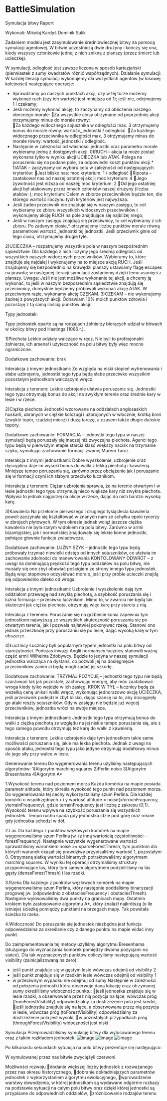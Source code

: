 # BattleSimulation
Symulacja bitwy
Raport

Wykonali: Mikołaj Kardyś
Dominik Sulik


Zadaniem modelu jest zasymulowanie średniowiecznej bitwy za pomocą symulacji agentowej. W bitwie uczestniczą dwie drużyny i kończy się ona, kiedy wszyscy członkowie jednej z nich znikną z planszy (przez śmierć lub ucieczkę).

W symulacji, odległość jest zawsze liczona w sposób kartezjański (pierwiastek z sumy kwadratów różnić współrzędnych).
Działanie symulacji:
W każdej iteracji symulacji wykonujemy dla wszystkich agentów (w losowej kolejności) następujące operacje:
 - Sprawdzamy po naszych punktach akcji, czy w tej turze możemy wykonać ruch (czy ich wartość jest mniejsza od 1); jeśli nie, odejmujemy 1 i czekamy;
 - Jeśli możemy wykonać akcję, to zaczynamy od obliczenia naszego obecnego morale:
Za wszystkie ciosy otrzymane od poprzedniej akcji otrzymujemy minus do morale równy:  
Za każdego widocznego sojusznika w odległości max. 3 otrzymujemy bonus do morale równy: wartość_jednostki / odległość. 
Za każdego widocznego przeciwnika w odległości max. 3 otrzymujemy minus do morale równy: wartość_jednostki / odległość. 
 - Następnie w zależności od własności jednostki oraz parametru morale wybieramy jedną z dostępnych akcji:
0)RUCH – akcja ta może zostać wykonana tylko w wyniku akcji UCIECZKA lub ATAK. Polega na poruszeniu się na podane pole, za odpowiedni koszt punktów akcji.*
1)ATAK – zaczynamy od wyboru celu w zależności od następujących kryteriów:
Jest blisko nas: moc kryterium: 1 / odległość
Riposta – zaatakował nas od naszej ostatniej akcji; moc kryterium: 4
Jego żywotność jest niższa od naszej; moc kryterium: 2
Od jego ostatniej akcji był atakowany przez innych członków naszej drużyny (liczba ataków: ); moc kryterium: 
Celem w zbiorze przeciwników będzie ten, dla którego wartość iloczynu tych kryteriów jest najwyższa.
 - Jeśli żaden przeciwnik nie znajduje się w naszym zasięgu, to cel wybieramy ze zbioru wszystkich widocznych przeciwników i  wykonujemy akcję RUCH na pole znajdujące się najbliżej niego;
 - Jeśli w naszym zasięgu znajdują się przeciwnicy, to cel wybieramy z ich zbioru. Po zadanym ciosie,* otrzymujemy liczbę punktów morale równą parametrowi wartość_jednostki tej jednostki. Jeśli przeciwnik ginie od tego ciosu, otrzymujemy drugie tyle.

2)UCIECZKA – rozpatrujemy wszystkie pola w naszym bezpośrednim sąsiedztwie. Dla każdego z nich liczymy jego średnią odległość od wszystkich naszych widocznych przeciwników. Wybieramy to, które znajduje się najdalej i wykonujemy na to miejsce akcję RUCH. Jeśli znajdujemy się bezpośrednio na krawędzi planszy ustawiamy flagę escapes na prawda; w następnej iteracji symulacji zostaniemy dzięki temu usunięci z planszy.
Uwaga: Jeśli nie jest możliwe wykonanie tej akcji, a chcemy ją wykonać, to jeśli w naszym bezpośrednim sąsiedztwie znajdują się przeciwnicy, domyślnie będziemy próbowali wykonać akcję ATAK. W przeciwnym razie, wykonamy akcję CZEKAM.
3)CZEKAM – nie wykonujemy żadnej z powyższych akcji. Odnawiam 10% moich  punktów zdrowia i pozostaję z tą samą ilością punktów akcji.

Typy jednostek:

Typy jednostek oparte są na rodzajach żołnierzy biorących udział w bitwach w okolicy bitwy pod Hastings (1066 r.). 

1)Piechota
Lekkie odziały walczące w ręcz. Nie byli to profesjonalni żołnierze, ich arsenał i użyteczność na polu bitwy były więc mocno ograniczone.

Dodatkowe zachowanie: brak

Interakcja z innymi jednostkami:
Ze względu na niski stopień wytrenowania i słabe uzbrojenie, jednostki tego typu będą słabe przeciwko wszystkim pozostałym jednostkom walczącym wręcz.

Interakcja z terenem:
Lekkie uzbrojenie ułatwia poruszanie się. Jednostki tego typu otrzymują bonus do akcji na zwykłym terenie oraz średnie kary w lesie i w rzece.

2)Ciężka piechota
Jednostki wzorowane na oddziałach anglosaskich huskarli, ubranych w ciężkie kolczugi i uzbrojonych w włócznie, krótką broń (zwykle topór, rzadziej miecz) i dużą tarczę, a czasem także długie duńskie topory. 

Dodatkowe zachowanie: 
FORMACJA – jednostki tego typu w naszej symulacji będą poruszały się inaczej niż zwyczajna piechota. Agenci tego typu będą w pierwszym etapie starcia kłaść większy nacisk na trzymanie szyku, symulując zachowanie formacji zwanej Murem Tarcz.

Interakcja z innymi jednostkami:
Dobre wyszkolenie, uzbrojenie oraz dyscyplina daje im wysoki bonus do walki z lekką piechotą i kawalerią. Mniejsze tempo poruszania się, zarówno przez obciążenie jak i poruszanie się w formacji czyni ich słabym przeciwko łucznikom.

Interakcja z terenem:
Ciężar uzbrojenia sprawia, że na terenie otwartym i w lesie jednostki tego typu otrzymują nieco większe kary niż zwykła piechota. Wpływa to jednak najgorzej na akcje w rzece, dając do nich bardzo wysoką karę.

3)Kawaleria
Na przełomie pierwszego i drugiego tysiąclecia kawaleria powoli zaczynała się kształtować w znanych nam ze schyłku epoki rycerzy w zbrojach płytowych. W tym okresie jednak wciąż jeszcze ciężka kawaleria nie była stałym widokiem na polu bitwy. Zarówno w armii bizantyjskiej, jak i normańskiej znajdowały się lekkie konne jednostki, pełniące głownie funkcje zwiadowcze.

Dodatkowe zachowanie:
LUŹNY SZYK – jednostki tego typu będą próbowały trzymać niewielki odstęp od innych sojuszników, co ułatwia im zachowanie zdolności do manewrowania
KONTOLOWANY ODWRÓT – z uwagi na dominującą prędkość tego typu oddziałów na polu bitwy, nie musiały się one zbyt obawiać pościgiem ze strony innego typu jednostek. Będą więc stopniowo odzyskiwać morale, jeśli przy próbie ucieczki znajdą się odpowiednio daleko od wroga.


  Interakcja z innymi jednostkami:
Uzbrojenie i wyszkolenie dają tym oddziałom przewagę nad zwykłą piechotą, a szybkość poruszania się i luźna formacja – przeciwko łucznikom. Mimo to, w zwarciu nie będą tak skuteczni jak ciężka piechota, otrzymują więc karę przy starciu z nią.

Interakcja z terenem:
Poruszanie się na grzbiecie konia zapewnia tym jednostkom najwyższą ze wszystkich skuteczność poruszania się po otwartym terenie, jak i pozwala najłatwiej pokonywać rzekę. Stanowi ono jednak przeszkodę przy poruszaniu się po lesie, dając wysoką karę w tym obszarze.

4)Łucznicy
Łucznicy byli popularnym typem jednostki na polu bitwy od starożytności. Podczas inwazji Anglii normańscy łucznicy stanowili ważną część armii Wilhelma Zdobywcy. Będzie to jedyna w naszej symulacji jednostka walcząca na dystans, co pozwoli jej na dosięgnięcie przeciwników zanim ci będą mogli zadać jej szkodę.

Dodatkowe zachowanie:
TRZYMAJ POZYCJĘ – jednostki tego typu nie będą szarżować tak jak pozostałe, zachowując energię, aby móc zaatakować wroga kiedy tylko wejdzie w ich zasięg.
KROK W TYŁ – łucznicy będą za wszelką cenę unikali walki wręcz, wykonując jednorazowo akcję UCIECZKA, jeśli przeciwnik podejdzie zbyt blisko, dając szansę na to, aby dosięgnęły go ataki reszty sojuszników. Gdy w zasięgu nie będzie już więcej przeciwników, jednostka wróci na swoje miejsce. 

Interakcja z innymi jednostkami:
Jednostki tego typu otrzymują bonus do walki z ciężką piechotą ze względu na jej niskie tempo poruszania się, ale z tego samego powodu otrzymują też karę do walki z kawalerią.

Interakcja z terenem:
Lekkie uzbrojenie daje tym jednostkom takie same możliwości poruszania się, jakie ma lekka piechota. Jednak z uwagi na sposób ataku, jednostki tego typu jako jedyne otrzymują dodatkowy minus do jego siły przy walce w lesie.


Generowanie terenu
Do wygenerowania terenu użyliśmy następujących algorytmów:
1)Algorytm marching squares
2)Perlin noise
3)Algorytm Bresenhama
4)Algorytm A*

1.Wysokość terenu nad poziomem morza
Każda komórka na mapie posiada parametr altitude, który określa wysokość tego punkt nad poziomem morza. Do wygenerowania tej cechy wykorzystaliśmy szum Perlina. Dla każdej komórki o współrzędnych x i y wartość
altitude = noise(x*terrainFrequency, y*terrainFrequency),
gdzie terrainFrequency jest liczbą z zakresu (0;1).
Wysokość terenu wpływa na szybkość poruszania się wszystkich jednostek. Tempo ruchu spada gdy jednostka idzie pod górę oraz rośnie gdy jednostka schodzi w dół.

2.Las
Dla każdego z punktów węzłowych komórek na mapie wygenerowaliśmy szum Perlina jw. (z inną wartością częstotliwości - forestFrequency). Następnie wszystkie wygenerowane wartości sprawdziliśmy warunkiem noise >= sparseForestThresh, tym punktom dla których warunek okazał się prawdziwy przypisaliśmy wartość 1, pozostałym 0. Otrzymaną siatkę wartości binarnych potraktowaliśmy algorytmem marching squares. W wyniku tej operacji otrzymaliśmy struktury przypominające las, który tym samym algorytmem podzieliliśmy na las gęsty (denseForestThresh) i las rzadki.

3.Rzeka
Dla każdego z punktów węzłowych komórek na mapie wygenerowaliśmy szum Perlina, który następnie poddaliśmy binaryzacji progowej jw. (odpowiednio z obstaclesFrequency i obstaclesThresh). Następnie wylosowaliśmy dwa punkty na granicach mapy. Ostatnim krokiem było zastosowanie algorytmu A*, który znalazł najkrótszą (o ile istnieje) ścieżkę pomiędzy punktami na brzegach mapy. Tak powstała ścieżka to rzeka.

4.Widoczność
Do poruszania się jednostek niezbędna jest funkcja odpowiedzialna za określanie czy z danego punktu na mapie widać inny punkt.

Do zaimplementowania tej metody użyliśmy algorytmu Bresenhama (służącego do wyznaczania komórek pomiędzy dwoma pozycjami na siatce).
Dla tak wyznaczonych punktów obliczyliśmy następującą wartość visibility (zainicjalizowaną na zero):
- jeśli punkt znajduje się w gęstym lesie wówczas odejmij od visibility 2
- jeśli punkt znajduje się w rzadkim lesie wówczas odejmij od visibility 1
- w przeciwnym wypadku nie odejmuj od sumy
Następnie w zależności od położenia jednostki która obserwuje daną lokację oraz otrzymanej sumy określiliśmy widoczność punktu:
jeśli jednostka znajduje się w lesie rzadki, a obserwowana przez nią pozycja na łące, wówczas próg (fromForestVisibility) odpowiedzialny za dostrzeżenie pola jest średni,
jeśli jednostka znajduje się na łące, a obserwowana przez nią pozycja w lesie, wówczas próg (toForestVisibility) odpowiedzialny za dostrzeżenie pola jest wysoki,
w pozostałych przypadkach próg (throughForestVisibility) widoczności jest niski


Symulacja
Przeprowadziliśmy symulację bitwy dla wylosowanego terenu oraz z takim rozkładem jednostek:
![image](pic1.png)
![image](pic2.png)
![image](pic3.png)



Po kilkunastu sekundach sytuacja na polu bitwy prezentuje się następująco:


W symulowanej przez nas bitwie zwyciężyli czerwoni.

Możliwości rozwoju
dodanie większej liczby jednostek z rozważanego przez nas okresu historycznego,
dobranie dokładniejszych parametrów jednostek z wykorzystaniem algorytmu ewolucyjnego,
wprowadzenie warstwy dowodzenia, w której jednostkom są wydawane odgórnie rozkazy na podstawie sytuacji na całym polu bitwy oraz dzięki której jednostki są przypisane do odpowiednich oddziałów,
zróżnicowanie rodzajów terenu

